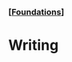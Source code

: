 ### [[Foundations](./translated-human-interface-guidelines-markdown/foundations.md)]  
  
# **Writing**  

